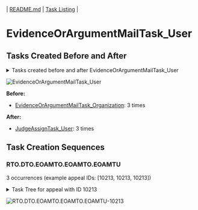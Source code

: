 | [README.md](/README.md) | [Task Listing](tasklist.md) |

# EvidenceOrArgumentMailTask_User

## Tasks Created Before and After

<details><summary>Tasks created before and after EvidenceOrArgumentMailTask_User</summary>

```
digraph G {
rankdir="LR";
"EvidenceOrArgumentMailTask_Organization" -> "EvidenceOrArgumentMailTask_User" [label=3]
"EvidenceOrArgumentMailTask_User" -> "JudgeAssignTask_User" [label=3]
}
```
</details>

![EvidenceOrArgumentMailTask_User](dot/EvidenceOrArgumentMailTask_User.dot.png)

**Before:**

   * [EvidenceOrArgumentMailTask_Organization](EvidenceOrArgumentMailTask_Organization.md): 3 times

**After:**

   * [JudgeAssignTask_User](JudgeAssignTask_User.md): 3 times

## Task Creation Sequences

### RTO.DTO.EOAMTO.EOAMTO.EOAMTU

3 occurrences (example appeal IDs: [10213, 10213, 10213])

<details><summary>Task Tree for appeal with ID 10213</summary>

```
@startuml
object 0.RootTask_Organization #66c2a5
object 1.DistributionTask_Organization #fc8d62
object 2.EvidenceOrArgumentMailTask_Organization #ffd92f
object 3.EvidenceOrArgumentMailTask_Organization #ffd92f
object 4.EvidenceOrArgumentMailTask_User #ffd92f
object 5.JudgeAssignTask_User #8da0cb
object 6.JudgeDecisionReviewTask_User #66c2a5
object 7.AttorneyTask_User #fc8d62
object 8.BvaDispatchTask_Organization #e5c494
object 9.BvaDispatchTask_User #e5c494
0.RootTask_Organization -- 1.DistributionTask_Organization
0.RootTask_Organization -- 2.EvidenceOrArgumentMailTask_Organization
2.EvidenceOrArgumentMailTask_Organization -- 3.EvidenceOrArgumentMailTask_Organization
3.EvidenceOrArgumentMailTask_Organization -- 4.EvidenceOrArgumentMailTask_User
0.RootTask_Organization -- 5.JudgeAssignTask_User
0.RootTask_Organization -- 6.JudgeDecisionReviewTask_User
6.JudgeDecisionReviewTask_User -- 7.AttorneyTask_User
0.RootTask_Organization -- 8.BvaDispatchTask_Organization
8.BvaDispatchTask_Organization -- 9.BvaDispatchTask_User
@enduml
```
</details>

![RTO.DTO.EOAMTO.EOAMTO.EOAMTU-10213](uml/RTO.DTO.EOAMTO.EOAMTO.EOAMTU-10213.png)

